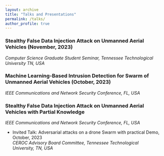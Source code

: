 ```yaml
---
layout: archive
title: "Talks and Presentations"
permalink: /talks/
author_profile: true
---
```



### Stealthy False Data Injection Attack on Unmanned Aerial Vehicles (November, 2023)
 *Computer Science Graduate Student Seminar, Tennessee Technological University TN, USA*

 ### Machine Learning-Based Intrusion Detection for Swarm of Unmanned Aerial Vehicles (October, 2023)
 *IEEE Communications and Network Security Conference, FL, USA*

 ###  Stealthy False Data Injection Attack on Unmanned Aerial Vehicles with Partial Knowledge
 *IEEE Communications and Network Security Conference, FL, USA*

- Invited Talk: Adversarial attacks on a drone Swarm with practical Demo, October, 2023  
*CEROC Advisory Board Committee, Tennessee Technological University, TN, USA*